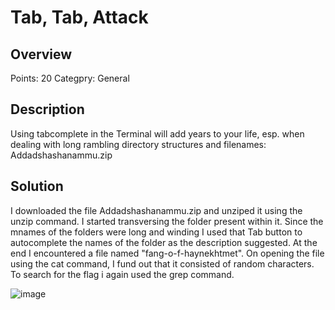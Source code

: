 # Tab, Tab, Attack

## Overview
  Points: 20
  Categpry: General

## Description
  Using tabcomplete in the Terminal will add years to your life, esp. when dealing with long rambling directory structures and filenames: Addadshashanammu.zip

## Solution
  I downloaded the file Addadshashanammu.zip and unziped it using the unzip command.
  I started transversing the folder present within it. Since the mnames of the folders were long and winding I used that Tab button to autocomplete the names of the folder as the description suggested.
  At the end I encountered a file named "fang-o-f-haynekhtmet". On opening the file using the cat command, I fund out that it consisted of random characters.
  To search for the flag i again used the grep command.

  ![image](https://github.com/Mnj-ToTheTop/Pico_CTF/assets/153396359/c23c79d8-15c1-4cb4-a6a6-4abbd371f86b)
